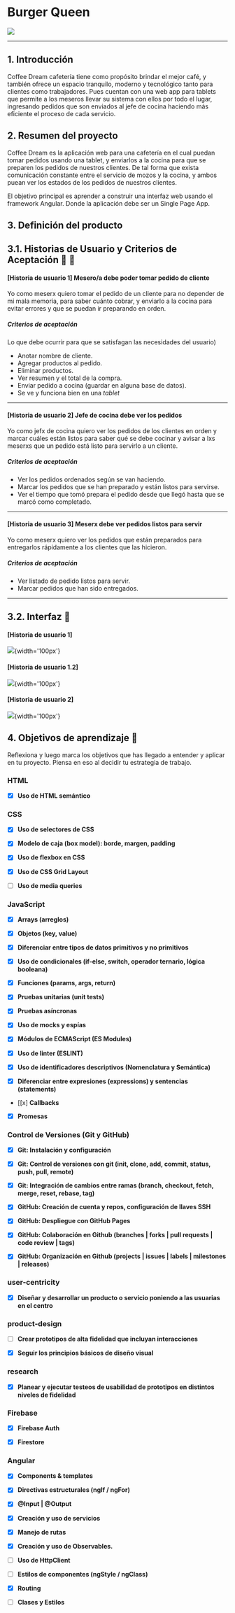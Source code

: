 # Burger Queen

![](https://github.com/elisabethfarfan/LIM018-burger-queen/blob/main/burgerqueen/src/app/components/images/LOGIN.png?raw=true)

***

## 1. Introducción

Coffee Dream cafetería tiene como propósito brindar el mejor café, y también ofrece un espacio tranquilo, moderno y tecnológico tanto para clientes como trabajadores. Pues cuentan con una web app para tablets que permite a los meseros llevar su sistema con ellos por todo el lugar, ingresando pedidos que son enviados al jefe de cocina haciendo más eficiente el proceso de cada servicio.

## 2. Resumen del proyecto

Coffee Dream es la aplicación web para una cafetería en el cual puedan tomar pedidos usando una tablet, y enviarlos a la cocina para que se preparen los pedidos de nuestros clientes. De tal forma que exista comunicación constante entre el servicio de mozos y la cocina, y ambos puean ver los estados de los pedidos de nuestros clientes.

El objetivo principal es aprender a construir una interfaz web usando el framework Angular. Donde la aplicación debe ser un Single Page App.

## 3. Definición del producto 

## 3.1. Historias de Usuario y Criterios de Aceptación 📢 📝

#### [Historia de usuario 1] Mesero/a debe poder tomar pedido de cliente 

Yo como meserx quiero tomar el pedido de un cliente para no depender de mi mala
memoria, para saber cuánto cobrar, y enviarlo a la cocina para evitar errores y
que se puedan ir preparando en orden.

##### Criterios de aceptación

Lo que debe ocurrir para que se satisfagan las necesidades del usuario)

* Anotar nombre de cliente.
* Agregar productos al pedido.
* Eliminar productos.
* Ver resumen y el total de la compra.
* Enviar pedido a cocina (guardar en alguna base de datos).
* Se ve y funciona bien en una _tablet_

***

#### [Historia de usuario 2] Jefe de cocina debe ver los pedidos

Yo como jefx de cocina quiero ver los pedidos de los clientes en orden y
marcar cuáles están listos para saber qué se debe cocinar y avisar a lxs meserxs
que un pedido está listo para servirlo a un cliente.

##### Criterios de aceptación

* Ver los pedidos ordenados según se van haciendo.
* Marcar los pedidos que se han preparado y están listos para servirse.
* Ver el tiempo que tomó prepara el pedido desde que llegó hasta que se
  marcó como completado.

***

#### [Historia de usuario 3] Meserx debe ver pedidos listos para servir

Yo como meserx quiero ver los pedidos que están preparados para entregarlos
rápidamente a los clientes que las hicieron.

##### Criterios de aceptación

* Ver listado de pedido listos para servir.
* Marcar pedidos que han sido entregados.

***

## 3.2. Interfaz 🚀


#### [Historia de usuario 1] 

![](https://github.com/elisabethfarfan/LIM018-burger-queen/blob/main/burgerqueen/src/app/components/images/VISTA%20%20HU%201%20-%20MESERO%20REALIZA%20PEDIDO.png?raw=true){width='100px'}

#### [Historia de usuario 1.2] 

![](https://github.com/elisabethfarfan/LIM018-burger-queen/blob/main/burgerqueen/src/app/components/images/VISTA%20%20HU%201%20-%20MOZO%20controlde%20pedids.png?raw=true){width='100px'}

#### [Historia de usuario 2] 

![](https://github.com/elisabethfarfan/LIM018-burger-queen/blob/main/burgerqueen/src/app/components/images/VISTA%20%20HU%202%20-%20JEFE%20DE%20COCINA.png?raw=true){width='100px'}


## 4. Objetivos de aprendizaje 📄

Reflexiona y luego marca los objetivos que has llegado a entender y aplicar en tu proyecto. Piensa en eso al decidir tu estrategia de trabajo.

### HTML

- [x] **Uso de HTML semántico**

### CSS

- [x] **Uso de selectores de CSS**

- [x] **Modelo de caja (box model): borde, margen, padding**

- [x] **Uso de flexbox en CSS**

- [x] **Uso de CSS Grid Layout**

- [ ] **Uso de media queries**

  
### JavaScript

- [x] **Arrays (arreglos)**

- [x] **Objetos (key, value)**

- [x] **Diferenciar entre tipos de datos primitivos y no primitivos**

- [x] **Uso de condicionales (if-else, switch, operador ternario, lógica booleana)**

- [x] **Funciones (params, args, return)**

- [x] **Pruebas unitarias (unit tests)**

- [x] **Pruebas asíncronas**

- [x] **Uso de mocks y espías**

- [x] **Módulos de ECMAScript (ES Modules)**

- [x] **Uso de linter (ESLINT)**

- [x] **Uso de identificadores descriptivos (Nomenclatura y Semántica)**

- [x] **Diferenciar entre expresiones (expressions) y sentencias (statements)**

- [[x] **Callbacks**

- [x] **Promesas**

### Control de Versiones (Git y GitHub)

- [x] **Git: Instalación y configuración**

- [x] **Git: Control de versiones con git (init, clone, add, commit, status, push, pull, remote)**

- [x] **Git: Integración de cambios entre ramas (branch, checkout, fetch, merge, reset, rebase, tag)**

- [x] **GitHub: Creación de cuenta y repos, configuración de llaves SSH**

- [x] **GitHub: Despliegue con GitHub Pages**

- [x] **GitHub: Colaboración en Github (branches | forks | pull requests | code review | tags)**

- [x] **GitHub: Organización en Github (projects | issues | labels | milestones | releases)**

### user-centricity

- [x] **Diseñar y desarrollar un producto o servicio poniendo a las usuarias en el centro**

### product-design

- [ ] **Crear prototipos de alta fidelidad que incluyan interacciones**

- [x] **Seguir los principios básicos de diseño visual**

### research

- [x] **Planear y ejecutar testeos de usabilidad de prototipos en distintos niveles de fidelidad**

 
### Firebase

- [x] **Firebase Auth**

- [x] **Firestore**

### Angular

- [x] **Components & templates**

- [x] **Directivas estructurales (ngIf / ngFor)**

- [x] **@Input | @Output**

- [x] **Creación y uso de servicios**

- [x] **Manejo de rutas**

- [x] **Creación y uso de Observables.**

- [ ] **Uso de HttpClient**

- [ ] **Estilos de componentes (ngStyle / ngClass)**

- [x] **Routing**

- [ ] **Clases y Estilos**

